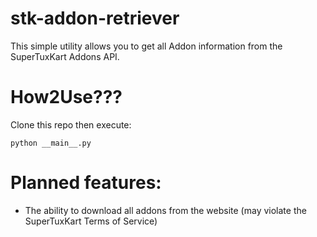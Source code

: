 # stk-addon-retriever

This simple utility allows you to get all Addon information from the SuperTuxKart Addons API.

# How2Use???

Clone this repo then execute:
```
python __main__.py
```

# Planned features:
* The ability to download all addons from the website (may violate the SuperTuxKart Terms of Service)
